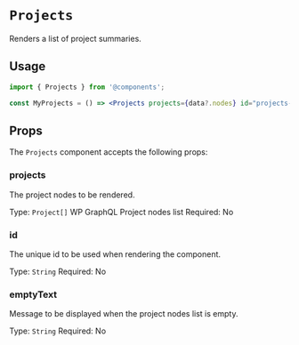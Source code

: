 # `Projects`

Renders a list of project summaries.

## Usage

```jsx
import { Projects } from '@components';

const MyProjects = () => <Projects projects={data?.nodes} id="projects-list" />;
```

## Props

The `Projects` component accepts the following props:

### projects

The project nodes to be rendered.

Type: `Project[]` WP GraphQL Project nodes list
Required: No

### id

The unique id to be used when rendering the component.

Type: `String`
Required: No

### emptyText

Message to be displayed when the project nodes list is empty.

Type: `String`
Required: No
